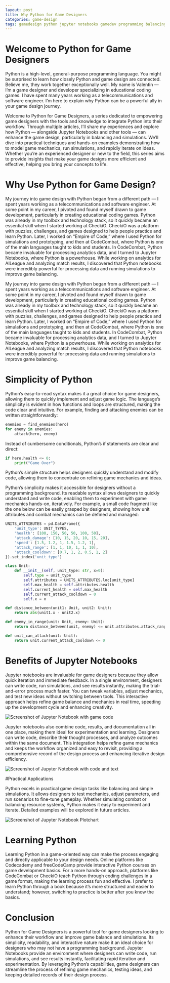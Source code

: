 ```yaml
---
layout: post
title: Why Python for Game Designers
categories: game-design
tags: gamedesign python jupyter notebooks gamedev programming balancing visualization 
---
```


# Welcome to Python for Game Designers

Python is a high-level, general-purpose programming language. You might be surprised to learn how closely Python and game design are connected. Believe me, they work together exceptionally well. My name is Valentin — I’m a game designer and developer specializing in educational coding games. I have spent many years working as a telecommunications and software engineer. I’m here to explain why Python can be a powerful ally in your game design journey.

Welcome to Python for Game Designers, a series dedicated to empowering game designers with the tools and knowledge to integrate Python into their workflow. Through multiple articles, I’ll share my experiences and explore how Python — alongside Jupyter Notebooks and other tools — can enhance the game design, particularly in balancing and simulations. We’ll dive into practical techniques and hands-on examples demonstrating how to model game mechanics, run simulations, and rapidly iterate on ideas. Whether you’re an experienced designer or new to the field, this series aims to provide insights that make your game designs more efficient and effective, helping you bring your concepts to life.

# Why Use Python for Game Design?

My journey into game design with Python began from a different path — I spent years working as a telecommunications and software engineer. At some point in my career, I pivoted and found myself drawn to game development, particularly in creating educational coding games. Python was already in my toolbox and technology stack, so it quickly became an essential skill when I started working at CheckiO. CheckiO was a platform with puzzles, challenges, and games designed to help people practice and learn Python. Later, I worked on “Empire of Code,” where I used Python for simulations and prototyping, and then at CodeCombat, where Python is one of the main languages taught to kids and students. In CodeCombat, Python became invaluable for processing analytics data, and I turned to Jupyter Notebooks, where Python is a powerhouse. While working on analytics for AILeague and analyzing match results, I discovered that Python notebooks were incredibly powerful for processing data and running simulations to improve game balancing.

My journey into game design with Python began from a different path — I spent years working as a telecommunications and software engineer. At some point in my career, I pivoted and found myself drawn to game development, particularly in creating educational coding games. Python was already in my toolbox and technology stack, so it quickly became an essential skill when I started working at CheckiO. CheckiO was a platform with puzzles, challenges, and games designed to help people practice and learn Python. Later, I worked on “Empire of Code,” where I used Python for simulations and prototyping, and then at CodeCombat, where Python is one of the main languages taught to kids and students. In CodeCombat, Python became invaluable for processing analytics data, and I turned to Jupyter Notebooks, where Python is a powerhouse. While working on analytics for AILeague and analyzing match results, I discovered that Python notebooks were incredibly powerful for processing data and running simulations to improve game balancing.

# Simplicity of Python

Python’s easy-to-read syntax makes it a great choice for game designers, allowing them to quickly implement and adjust game logic. The language’s simplicity is evident in how functions and loops are structured, making the code clear and intuitive. For example, finding and attacking enemies can be written straightforwardly:

```python
enemies = find_enemies(hero)
for enemy in enemies:
    attack(hero, enemy)
```

Instead of cumbersome conditionals, Python’s if statements are clear and direct:

```python
if hero.health <= 0:
    print("Game Over")
```

Python’s simple structure helps designers quickly understand and modify code, allowing them to concentrate on refining game mechanics and ideas.

Python’s simplicity makes it accessible for designers without a programming background. Its readable syntax allows designers to quickly understand and write code, enabling them to experiment with game mechanics hands-on, iteratively. For example, a small code fragment like the one below can be easily grasped by designers, showing how unit attributes and combat mechanics can be defined and managed:

```python
UNITS_ATTRIBUTES = pd.DataFrame({
    'unit_type': UNIT_TYPES,
    'health': [100, 150, 50, 50, 100, 50],
    'attack_damage': [10, 15, 20, 10, 15, 20],
    'speed': [1.5, 1.2, 1, 1.5, 1.2, 1],
    'attack_range': [1, 1, 10, 1, 1, 10],
    'attack_cooldown': [0.7, 1, 2, 0.5, 1, 2]
}).set_index('unit_type')

class Unit:
    def __init__(self, unit_type: str, x=0):
        self.type = unit_type
        self.attributes = UNITS_ATTRIBUTES.loc[unit_type]
        self.max_health = self.attributes.health
        self.current_health = self.max_health
        self.current_attack_cooldown = 0
        self.x = x

def distance_between(unit1: Unit, unit2: Unit):
    return abs(unit1.x - unit2.x)

def enemy_in_range(unit: Unit, enemy: Unit):
    return distance_between(unit, enemy) <= unit.attributes.attack_range

def unit_can_attack(unit: Unit):
    return unit.current_attack_cooldown <= 0
```

# Benefits of Jupyter Notebooks

Jupyter notebooks are invaluable for game designers because they allow quick iteration and immediate feedback. In a single environment, designers can write code, run simulations, and see results instantly, making the trial-and-error process much faster. You can tweak variables, adjust mechanics, and test new ideas without switching between tools. This interactive approach helps refine game balance and mechanics in real time, speeding up the development cycle and enhancing creativity.

![Screenshot of Jupyter Notebook with game code](/assets/images/screenshot_jupyter_notebook.png)

Jupyter notebooks also combine code, results, and documentation all in one place, making them ideal for experimentation and learning. Designers can write code, describe their thought processes, and analyze outcomes within the same document. This integration helps refine game mechanics and keeps the workflow organized and easy to revisit, providing a comprehensive record of the design process and enhancing iterative design efficiency.

![Screenshot of Jupyter Notebook with code and text](/assets/images/screenshot_jupyter_notebook_code_and_text.png)

#Practical Applications

Python excels in practical game design tasks like balancing and simple simulations. It allows designers to test mechanics, adjust parameters, and run scenarios to fine-tune gameplay. Whether simulating combat or balancing resource systems, Python makes it easy to experiment and iterate. Detailed examples will be explored in future articles.

![Screenshot of Jupyter Notebook Plotchart](/assets/images/screenshot-plotchart.webp)

# Learning Python

Learning Python in a game-oriented way can make the process engaging and directly applicable to your design needs. Online platforms like Codecademy and freeCodeCamp provide interactive Python courses on game development basics. For a more hands-on approach, platforms like CodeCombat or CheckiO teach Python through coding challenges in a game format, making the learning process fun and effective. I prefer to learn Python through a book because it’s more structured and easier to understand; however, switching to practice is better after you know the basics.

# Conclusion

Python for Game Designers is a powerful tool for game designers looking to enhance their workflow and improve game balance and simulations. Its simplicity, readability, and interactive nature make it an ideal choice for designers who may not have a programming background. Jupyter Notebooks provide an environment where designers can write code, run simulations, and see results instantly, facilitating rapid iteration and experimentation. By leveraging Python’s capabilities, game designers can streamline the process of refining game mechanics, testing ideas, and keeping detailed records of their design process.